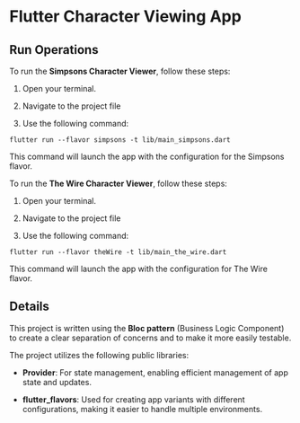 # Flutter Character Viewing App

## Run Operations

To run the **Simpsons Character Viewer**, follow these steps:

1. Open your terminal.

2. Navigate to the project file

3. Use the following command:


`flutter run --flavor simpsons -t lib/main_simpsons.dart`

This command will launch the app with the configuration for the Simpsons flavor.

To run the **The Wire Character Viewer**, follow these steps:

1. Open your terminal.

2. Navigate to the project file

3. Use the following command:

`flutter run --flavor theWire -t lib/main_the_wire.dart`

This command will launch the app with the configuration for The Wire flavor.

## Details

This project is written using the **Bloc pattern** (Business Logic Component) to create a clear separation of concerns and to make it more easily testable.

The project utilizes the following public libraries:

- **Provider**: For state management, enabling efficient management of app state and updates.

- **flutter_flavors**: Used for creating app variants with different configurations, making it easier to handle multiple environments.

